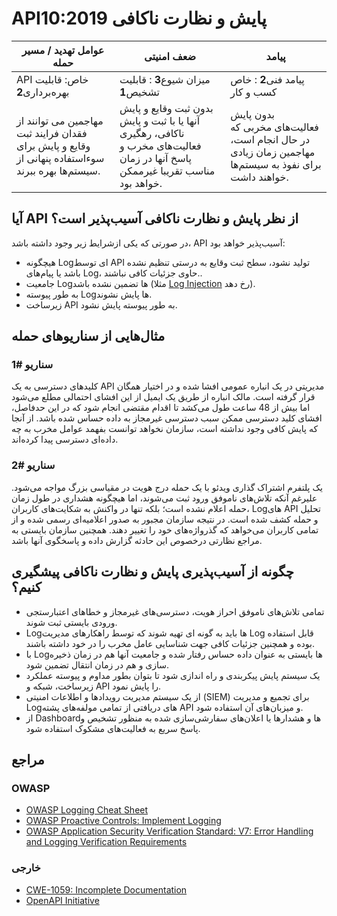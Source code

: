 # API10:2019 پایش و نظارت ناکافی

|عوامل تهدید / مسیر حمله | ضعف امنیتی | پیامد |
| - | - | - |
| API خاص: قابلیت بهره‌برداری**2** | میزان شیوع**3** : قابلیت تشخیص**1** | پیامد فنی**2** : خاص کسب و کار |
| مهاجمین می توانند از فقدان فرایند ثبت وقایع و پایش برای سوءاستفاده پنهانی از سیستم‌ها بهره ببرند.| بدون ثبت وقایع و پایش آنها یا با ثبت و پایش ناکافی، رهگیری فعالیت‌های مخرب و پاسخ آنها در زمان مناسب تقریبا غیرممکن خواهد بود. | بدون پایش فعالیت‌های مخربی که در حال انجام است، مهاجمین زمان زیادی برای نفوذ به سیستم‌ها خواهند داشت.

## آیا API از نظر پایش و نظارت ناکافی  ‌آسیب‌پذیر است؟

در صورتی که یکی ازشرایط زیر وجود داشته باشد، API ‌آسیب‌پذیر خواهد بود:

* هیچگونه Logای توسط API تولید نشود، سطح ثبت وقایع  به درستی تنظیم نشده باشد یا پیام‌‌های Log، حاوی جزئیات کافی نباشند..
* جامعیت  Logها تضمین نشده باشد (مثلا [Log Injection][1] رخ دهد). 
* به طور پیوسته Logها پایش نشوند.
* زیرساخت API به طور پیوسته پایش نشود.

## مثال‌هایی از سناریوهای حمله

### سناریو #1

کلیدهای دسترسی به یک API مدیریتی در یک انباره  عمومی افشا شده و در اختیار همگان قرار گرفته است. مالک انباره از طریق یک ایمیل از این افشای احتمالی مطلع می‌شود اما بیش از 48 ساعت طول می‌کشد تا اقدام مقتضی انجام شود که در این حدفاصل، افشای کلید دسترسی ممکن سبب دسترسی غیرمجاز به داده حساس شده باشد. از آنجا که پایش کافی وجود نداشته است، سازمان نخواهد توانست بفهمد عوامل مخرب به چه داده‌ای دسترسی پیدا کرده‌اند.

### سناریو #2

یک پلتفرم اشتراک گذاری ویدئو با یک حمله درج هویت  در مقیاسی بزرگ مواجه می‌شود. علیرغم آنکه تلاش‌‌های ناموفق ورود ثبت می‌شوند، اما هیچگونه هشداری در طول زمان حمله اعلام نشده است؛ بلکه تنها در واکنش به شکایت‌‌های کاربران، Logهای API تحلیل و حمله کشف شده است. در نتیجه سازمان مجبور به صدور اعلامیه‌ای رسمی شده و از تمامی کاربران می‌خواهد که گذرواژه‌‌های خود را تغییر دهند. همچنین سازمان بایستی به مراجع نظارتی درخصوص این حادثه گزارش داده و پاسخگوی آنها باشد.

## چگونه از ‌آسیب‌پذیری پایش و نظارت ناکافی پیشگیری کنیم؟

* تمامی تلاش‌‌های ناموفق احراز هویت، دسترسی‌‌های غیرمجاز و خطاهای اعتبارستجی ورودی  بایستی ثبت  شوند.
* Logها باید به گونه ای تهیه شوند که توسط راهکارهای مدیریت Log قابل استفاده بوده و همچنین جزئیات کافی جهت شناسایی عامل مخرب را در خود داشته باشند.
* با Logها بایستی به عنوان داده حساس رفتار شده و جامعیت آنها هم در زمان ذخیره سازی و هم در زمان انتقال تضمین شود.
* یک سیستم پایش پیکربندی و راه اندازی شود تا بتوان بطور مداوم و پیوسته عملکرد زیرساخت، شبکه و API را پایش نمود.
* از یک سیستم مدیریت رویدادها و اطلاعات امنیتی (SIEM) برای تجمیع و مدیریت Logهای دریافتی از تمامی مولفه‌‌های پشته API و میزبان‌‌های آن استفاده شود.
* از Dashboardها و هشدارها یا اعلان‌‌های سفارشی‌سازی شده به منظور تشخیص و پاسخ سریع به فعالیت‌‌های مشکوک استفاده شود.

## مراجع

### OWASP

* [OWASP Logging Cheat Sheet][2]
* [OWASP Proactive Controls: Implement Logging][3]
* [OWASP Application Security Verification Standard: V7: Error Handling and Logging Verification Requirements][4]

### خارجی

* [CWE-1059: Incomplete Documentation][5]
* [OpenAPI Initiative][6]

[1]: https://owasp.org/index.php/Log_Injection
[2]: https://owasp.org/index.php/Logging_Cheat_Sheet
[3]: https://owasp.org/www-project-proactive-controls/
[4]: https://github.com/OWASP/ASVS/blob/master/4.0/en/0x15-V7-Error-Logging.md
[5]: https://cwe.mitre.org/data/definitions/1059.html
[6]: https://www.openapis.org/
